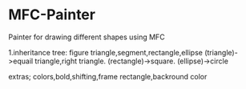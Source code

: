 # MFC-Painter
Painter for drawing different shapes using MFC

1.inheritance tree:
figure
triangle,segment,rectangle,ellipse
(triangle)->equail triangle,right triangle. (rectangle)->square. (ellipse)->circle

extras;
colors,bold,shifting,frame rectangle,backround color
